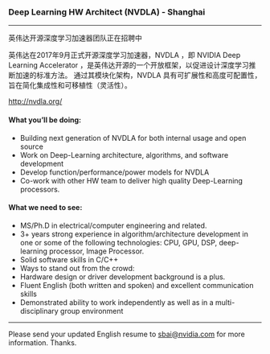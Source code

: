 ### Deep Learning HW Architect (NVDLA) - Shanghai

----
英伟达开源深度学习加速器团队正在招聘中 

英伟达在2017年9月正式开源深度学习加速器，NVDLA ，即 NVIDIA Deep Learning Accelerator ，是英伟达开源的一个开放框架，以促进设计深度学习推断加速的标准方法。 通过其模块化架构，NVDLA 具有可扩展性和高度可配置性，旨在简化集成性和可移植性（灵活性）。 

http://nvdla.org/

#### What you’ll be doing:
- Building next generation of NVDLA for both internal usage and open source
- Work on Deep-Learning architecture, algorithms, and software development
- Develop function/performance/power models for NVDLA
- Co-work with other HW team to deliver high quality Deep-Learning processors.

#### What we need to see: 
- MS/Ph.D in electrical/computer engineering and related.
- 3+ years strong experience in algorithm/architecture development in one or some of the following technologies: CPU, GPU, DSP, deep-learning processor, Image Processor.
- Solid software skills in C/C++
- Ways to stand out from the crowd: 
- Hardware design or driver development background is a plus.
- Fluent English (both written and spoken) and excellent communication skills
- Demonstrated ability to work independently as well as in a multi-disciplinary group environment
----
Please send your updated English resume to sbai@nvidia.com for more information. Thanks.
